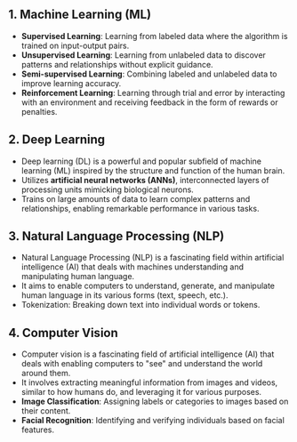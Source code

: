 ## 1. Machine Learning (ML)
- **Supervised Learning**: Learning from labeled data where the algorithm is trained on input-output pairs.
- **Unsupervised Learning**: Learning from unlabeled data to discover patterns and relationships without explicit guidance.
- **Semi-supervised Learning**: Combining labeled and unlabeled data to improve learning accuracy.
- **Reinforcement Learning**: Learning through trial and error by interacting with an environment and receiving feedback in the form of rewards or penalties.
##  2. Deep Learning
- Deep learning (DL) is a powerful and popular subfield of machine learning (ML) inspired by the structure and function of the human brain.
- Utilizes **artificial neural networks (ANNs)**, interconnected layers of processing units mimicking biological neurons.
- Trains on large amounts of data to learn complex patterns and relationships, enabling remarkable performance in various tasks.
## 3. Natural Language Processing (NLP)
- Natural Language Processing (NLP) is a fascinating field within artificial intelligence (AI) that deals with machines understanding and manipulating human language.
- It aims to enable computers to understand, generate, and manipulate human language in its various forms (text, speech, etc.).
- Tokenization: Breaking down text into individual words or tokens.
## 4. Computer Vision
- Computer vision is a fascinating field of artificial intelligence (AI) that deals with enabling computers to "see" and understand the world around them. 
- It involves extracting meaningful information from images and videos, similar to how humans do, and leveraging it for various purposes.
- **Image Classification**: Assigning labels or categories to images based on their content.
- **Facial Recognition**: Identifying and verifying individuals based on facial features.